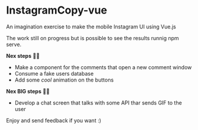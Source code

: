 # InstagramCopy-vue

An imagination exercise to make the mobile Instagram UI using Vue.js

The work still on progress but is possible to see the results runnig npm serve.

**Nex steps** 🚶‍♂️
 - Make a component for the comments that open a new comment window
 - Consume a fake users database
 - Add some *cool* animation on the buttons

**Nex BIG steps** 🚶‍♂️
- Develop a chat screen that talks with some API thar sends GIF to the user

Enjoy and send feedback if you want :)
